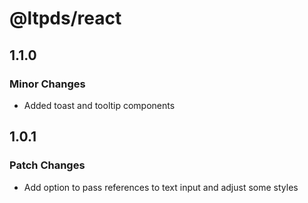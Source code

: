 # @ltpds/react

## 1.1.0

### Minor Changes

- Added toast and tooltip components

## 1.0.1

### Patch Changes

- Add option to pass references to text input and adjust some styles
